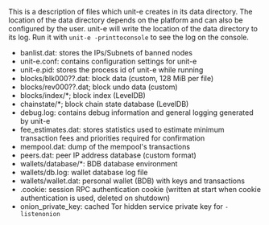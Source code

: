 This is a description of files which unit-e creates in its data directory. The
location of the data directory depends on the platform and can also be
configured by the user. unit-e will write the location of the data directory to
its log. Run it with `unit-e -printtoconsole` to see the log on the console.

* banlist.dat: stores the IPs/Subnets of banned nodes
* unit-e.conf: contains configuration settings for unit-e
* unit-e.pid: stores the process id of unit-e while running
* blocks/blk000??.dat: block data (custom, 128 MiB per file)
* blocks/rev000??.dat; block undo data (custom)
* blocks/index/*; block index (LevelDB)
* chainstate/*; block chain state database (LevelDB)
* debug.log: contains debug information and general logging generated by unit-e
* fee_estimates.dat: stores statistics used to estimate minimum transaction fees and priorities required for confirmation
* mempool.dat: dump of the mempool's transactions
* peers.dat: peer IP address database (custom format)
* wallets/database/*: BDB database environment
* wallets/db.log: wallet database log file
* wallets/wallet.dat: personal wallet (BDB) with keys and transactions
* .cookie: session RPC authentication cookie (written at start when cookie authentication is used, deleted on shutdown)
* onion_private_key: cached Tor hidden service private key for `-listenonion`
